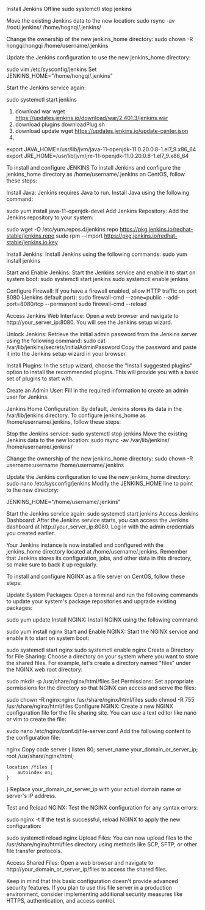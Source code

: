 Install Jenkins Offline
sudo systemctl stop jenkins

Move the existing Jenkins data to the new location:
sudo rsync -av /root/.jenkins/ /home/hognqi/.jenkins/

Change the ownership of the new jenkins_home directory:
sudo chown -R hongqi:hongqi /home/username/.jenkins


Update the Jenkins configuration to use the new jenkins_home directory:


sudo vim /etc/sysconfig/jenkins 
Set JENKINS_HOME="/home/hongqi/.jenkins"


Start the Jenkins service again:

sudo systemctl start jenkins
1) download war
wget https://updates.jenkins.io/download/war/2.401.3/jenkins.war
2) download plugins
   downloadPlug.sh
3) download update
  wget https://updates.jenkins.io/update-center.json
4)
export JAVA_HOME=/usr/lib/jvm/java-11-openjdk-11.0.20.0.8-1.el7_9.x86_64
export JRE_HOME=/usr/lib/jvm/jre-11-openjdk-11.0.20.0.8-1.el7_9.x86_64

To install and configure JENKINS
To install Jenkins and configure the jenkins_home directory as /home/username/.jenkins on CentOS, follow these steps:

Install Java:
Jenkins requires Java to run. Install Java using the following command:

sudo yum install java-11-openjdk-devel
Add Jenkins Repository:
Add the Jenkins repository to your system:

sudo wget -O /etc/yum.repos.d/jenkins.repo https://pkg.jenkins.io/redhat-stable/jenkins.repo
sudo rpm --import https://pkg.jenkins.io/redhat-stable/jenkins.io.key

Install Jenkins:
Install Jenkins using the following commands:
sudo yum install jenkins

Start and Enable Jenkins:
Start the Jenkins service and enable it to start on system boot:
sudo systemctl start jenkins
sudo systemctl enable jenkins

Configure Firewall:
If you have a firewall enabled, allow HTTP traffic on port 8080 (Jenkins default port):
sudo firewall-cmd --zone=public --add-port=8080/tcp --permanent
sudo firewall-cmd --reload

Access Jenkins Web Interface:
Open a web browser and navigate to http://your_server_ip:8080. You will see the Jenkins setup wizard.

Unlock Jenkins:
Retrieve the initial admin password from the Jenkins server using the following command:
sudo cat /var/lib/jenkins/secrets/initialAdminPassword
Copy the password and paste it into the Jenkins setup wizard in your browser.

Install Plugins:
In the setup wizard, choose the "Install suggested plugins" option to install the recommended plugins. This will provide you with a basic set of plugins to start with.

Create an Admin User:
Fill in the required information to create an admin user for Jenkins.

Jenkins Home Configuration:
By default, Jenkins stores its data in the /var/lib/jenkins directory. To configure jenkins_home as /home/username/.jenkins, follow these steps:

Stop the Jenkins service:
sudo systemctl stop jenkins
Move the existing Jenkins data to the new location:
sudo rsync -av /var/lib/jenkins/ /home/username/.jenkins/

Change the ownership of the new jenkins_home directory:
sudo chown -R username:username /home/username/.jenkins

Update the Jenkins configuration to use the new jenkins_home directory:
sudo nano /etc/sysconfig/jenkins
Modify the JENKINS_HOME line to point to the new directory:

JENKINS_HOME="/home/username/.jenkins"

Start the Jenkins service again:
sudo systemctl start jenkins
Access Jenkins Dashboard:
After the Jenkins service starts, you can access the Jenkins dashboard at http://your_server_ip:8080. Log in with the admin credentials you created earlier.

Your Jenkins instance is now installed and configured with the jenkins_home directory located at /home/username/.jenkins. Remember that Jenkins stores its configuration, jobs, and other data in this directory, so make sure to back it up regularly.


To install and configure NGINX as a file server on CentOS, follow these steps:

Update System Packages:
Open a terminal and run the following commands to update your system's package repositories and upgrade existing packages:

sudo yum update
Install NGINX:
Install NGINX using the following command:

sudo yum install nginx
Start and Enable NGINX:
Start the NGINX service and enable it to start on system boot:

sudo systemctl start nginx
sudo systemctl enable nginx
Create a Directory for File Sharing:
Choose a directory on your system where you want to store the shared files. For example, let's create a directory named "files" under the NGINX web root directory:

sudo mkdir -p /usr/share/nginx/html/files
Set Permissions:
Set appropriate permissions for the directory so that NGINX can access and serve the files:

sudo chown -R nginx:nginx /usr/share/nginx/html/files
sudo chmod -R 755 /usr/share/nginx/html/files
Configure NGINX:
Create a new NGINX configuration file for the file sharing site. You can use a text editor like nano or vim to create the file:


sudo nano /etc/nginx/conf.d/file-server.conf
Add the following content to the configuration file:

nginx
Copy code
server {
    listen 80;
    server_name your_domain_or_server_ip;
    root /usr/share/nginx/html;

    location /files {
        autoindex on;
    }
}
Replace your_domain_or_server_ip with your actual domain name or server's IP address.

Test and Reload NGINX:
Test the NGINX configuration for any syntax errors:

sudo nginx -t
If the test is successful, reload NGINX to apply the new configuration:

sudo systemctl reload nginx
Upload Files:
You can now upload files to the /usr/share/nginx/html/files directory using methods like SCP, SFTP, or other file transfer protocols.

Access Shared Files:
Open a web browser and navigate to http://your_domain_or_server_ip/files to access the shared files.

Keep in mind that this basic configuration doesn't provide advanced security features. If you plan to use this file server in a production environment, consider implementing additional security measures like HTTPS, authentication, and access control.
